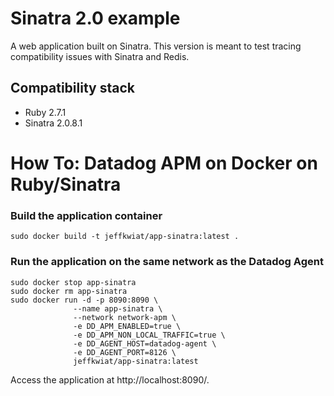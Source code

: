 # Sinatra 2.0 example

A web application built on Sinatra. This version is meant to test
tracing compatibility issues with Sinatra and Redis.

## Compatibility stack

* Ruby 2.7.1
* Sinatra 2.0.8.1

# How To: Datadog APM on Docker on Ruby/Sinatra

### Build the application container
`sudo docker build -t jeffkwiat/app-sinatra:latest .`

### Run the application on the same network as the Datadog Agent
```
sudo docker stop app-sinatra
sudo docker rm app-sinatra
sudo docker run -d -p 8090:8090 \
              --name app-sinatra \
              --network network-apm \
              -e DD_APM_ENABLED=true \
              -e DD_APM_NON_LOCAL_TRAFFIC=true \
              -e DD_AGENT_HOST=datadog-agent \
              -e DD_AGENT_PORT=8126 \
              jeffkwiat/app-sinatra:latest
```

Access the application at http://localhost:8090/.
